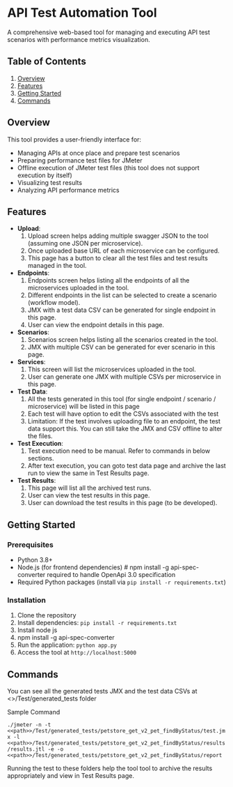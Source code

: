 # API Test Automation Tool

A comprehensive web-based tool for managing and executing API test scenarios with performance metrics visualization.

## Table of Contents
1. [Overview](#overview)
2. [Features](#features)
3. [Getting Started](#getting-started)
4. [Commands](#commands)

## Overview

This tool provides a user-friendly interface for:
- Managing APIs at once place and prepare test scenarios
- Preparing performance test files for JMeter
- Offline execution of JMeter test files (this tool does not support execution by itself)
- Visualizing test results
- Analyzing API performance metrics

## Features

- **Upload**: 
    1. Upload screen helps adding multiple swagger JSON to the tool (assuming one JSON per microservice). 
    2. Once uploaded base URL of each microservice can be configured.
    3. This page has a button to clear all the test files and test results managed in the tool.
- **Endpoints**: 
    1. Endpoints screen helps listing all the endpoints of all the microservices uploaded in the tool.
    2. Different endpoints in the list can be selected to create a scenario (workflow model).
    3. JMX with a test data CSV can be generated for single endpoint in this page.
    4. User can view the endpoint details in this page.
- **Scenarios**: 
    1. Scenarios screen helps listing all the scenarios created in the tool.
    2. JMX with multiple CSV can be generated for ever scenario in this page.
- **Services**:
    1. This screen will list the microservices uploaded in the tool.
    2. User can generate one JMX with multiple CSVs per microservice in this page.
- **Test Data**:
    1. All the tests generated in this tool (for single endpoint / scenario / microservice) will be listed in this page
    2. Each test will have option to edit the CSVs associated with the test
    3. Limitation: If the test involves uploading file to an endpoint, the test data support this. You can still take the JMX and CSV offline to alter the files.
- **Test Execution**:
    1. Test execution need to be manual. Refer to commands in below sections.
    2. After text execution, you can goto test data page and archive the last run to view the same in Test Results page.
- **Test Results**: 
    1. This page will list all the archived test runs.
    2. User can view the test results in this page.
    3. User can download the test results in this page (to be developed).

## Getting Started

### Prerequisites
- Python 3.8+
- Node.js (for frontend dependencies) # npm install -g api-spec-converter required to handle OpenApi 3.0 specification
- Required Python packages (install via `pip install -r requirements.txt`)

### Installation
1. Clone the repository
2. Install dependencies: `pip install -r requirements.txt`
3. Install node js
4. npm install -g api-spec-converter
5. Run the application: `python app.py`
6. Access the tool at `http://localhost:5000`

## Commands

You can see all the generated tests JMX and the test data CSVs at <<path>>/Test/generated_tests folder

Sample Command

`./jmeter -n -t <<path>>/Test/generated_tests/petstore_get_v2_pet_findByStatus/test.jmx -l <<path>>/Test/generated_tests/petstore_get_v2_pet_findByStatus/results/results.jtl -e -o <<path>>/Test/generated_tests/petstore_get_v2_pet_findByStatus/report`

Running the test to these folders help the tool tool to archive the results appropriately and view in Test Results page.